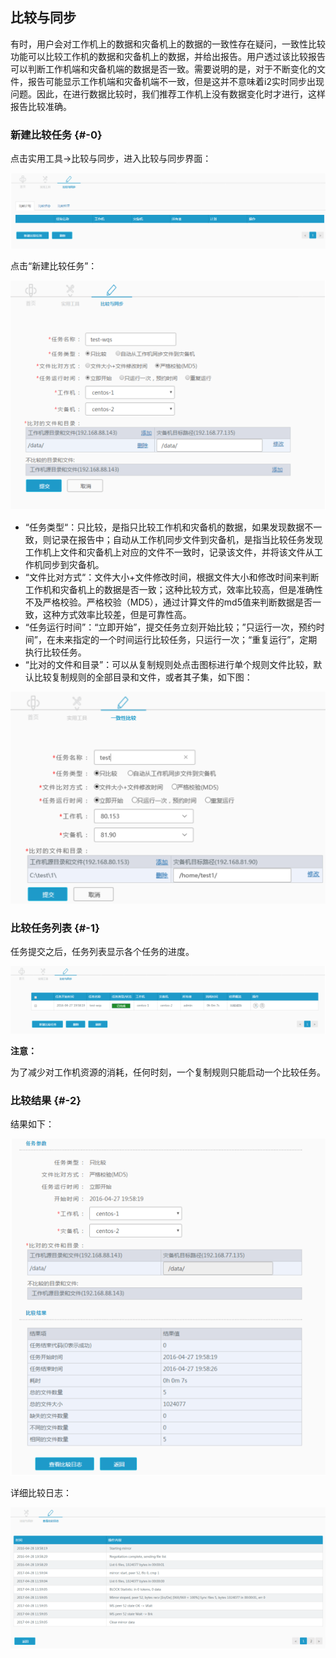 ## 比较与同步

有时，用户会对工作机上的数据和灾备机上的数据的一致性存在疑问，一致性比较功能可以比较工作机的数据和灾备机上的数据，并给出报告。用户透过该比较报告可以判断工作机端和灾备机端的数据是否一致。需要说明的是，对于不断变化的文件，报告可能显示工作机端和灾备机端不一致，但是这并不意味着i2实时同步出现问题。因此，在进行数据比较时，我们推荐工作机上没有数据变化时才进行，这样报告比较准确。

### 新建比较任务 {#-0}

点击实用工具-&gt;比较与同步，进入比较与同步界面：

![](/assets/20180528184519.png)

点击“新建比较任务”：

![](/assets/V6.144579.png)

* “任务类型“：只比较，是指只比较工作机和灾备机的数据，如果发现数据不一致，则记录在报告中；自动从工作机同步文件到灾备机，是指当比较任务发现工作机上文件和灾备机上对应的文件不一致时，记录该文件，并将该文件从工作机同步到灾备机。
* “文件比对方式“：文件大小+文件修改时间，根据文件大小和修改时间来判断工作机和灾备机上的数据是否一致；这种比较方式，效率比较高，但是准确性不及严格校验。严格校验（MD5），通过计算文件的md5值来判断数据是否一致，这种方式效率比较差，但是可靠性高。
* “任务运行时间”：“立即开始”，提交任务立刻开始比较；”只运行一次，预约时间”，在未来指定的一个时间运行比较任务，只运行一次；“重复运行”，定期执行比较任务。
* “比对的文件和目录”：可以从复制规则处点击图标进行单个规则文件比较，默认比较复制规则的全部目录和文件，或者其子集，如下图：

![说明: 1](/assets/V6.039432.png)

### 比较任务列表 {#-1}

任务提交之后，任务列表显示各个任务的进度。

![](/assets/V6.144992.png)

**注意：**

为了减少对工作机资源的消耗，任何时刻，一个复制规则只能启动一个比较任务。

### 比较结果 {#-2}

结果如下：

![](/assets/V6.145048.png)

详细比较日志：

![](/assets/V6.145059.png)

